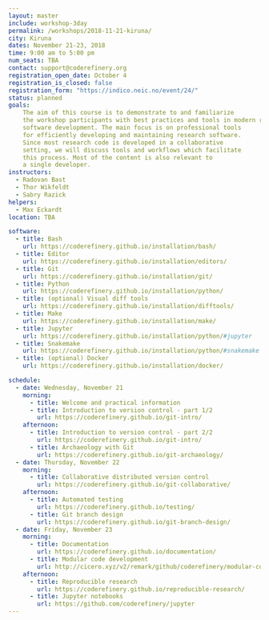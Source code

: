 ```yaml
---
layout: master
include: workshop-3day
permalink: /workshops/2018-11-21-kiruna/
city: Kiruna
dates: November 21-23, 2018
time: 9:00 am to 5:00 pm
num_seats: TBA
contact: support@coderefinery.org
registration_open_date: October 4
registration_is_closed: false
registration_form: "https://indico.neic.no/event/24/"
status: planned
goals:
    The aim of this course is to demonstrate to and familiarize
    the workshop participants with best practices and tools in modern research
    software development. The main focus is on professional tools
    for efficiently developing and maintaining research software.
    Since most research code is developed in a collaborative
    setting, we will discuss tools and workflows which facilitate
    this process. Most of the content is also relevant to
    a single developer.
instructors:
  - Radovan Bast
  - Thor Wikfeldt
  - Sabry Razick
helpers:
  - Max Eckardt
location: TBA

software:
  - title: Bash
    url: https://coderefinery.github.io/installation/bash/
  - title: Editor
    url: https://coderefinery.github.io/installation/editors/
  - title: Git
    url: https://coderefinery.github.io/installation/git/
  - title: Python
    url: https://coderefinery.github.io/installation/python/
  - title: (optional) Visual diff tools
    url: https://coderefinery.github.io/installation/difftools/
  - title: Make
    url: https://coderefinery.github.io/installation/make/
  - title: Jupyter
    url: https://coderefinery.github.io/installation/python/#jupyter
  - title: Snakemake
    url: https://coderefinery.github.io/installation/python/#snakemake
  - title: (optional) Docker
    url: https://coderefinery.github.io/installation/docker/

schedule:
  - date: Wednesday, November 21
    morning:
      - title: Welcome and practical information 
      - title: Introduction to version control - part 1/2
        url: https://coderefinery.github.io/git-intro/
    afternoon:
      - title: Introduction to version control - part 2/2
        url: https://coderefinery.github.io/git-intro/
      - title: Archaeology with Git
        url: https://coderefinery.github.io/git-archaeology/
  - date: Thursday, November 22
    morning:
      - title: Collaborative distributed version control
        url: https://coderefinery.github.io/git-collaborative/
    afternoon:
      - title: Automated testing
        url: https://coderefinery.github.io/testing/
      - title: Git branch design
        url: https://coderefinery.github.io/git-branch-design/
  - date: Friday, November 23
    morning:
      - title: Documentation
        url: https://coderefinery.github.io/documentation/
      - title: Modular code development
        url: http://cicero.xyz/v2/remark/github/coderefinery/modular-code-development/master/talk.md/
    afternoon:
      - title: Reproducible research
        url: https://coderefinery.github.io/reproducible-research/
      - title: Jupyter notebooks
        url: https://github.com/coderefinery/jupyter
---
```

